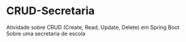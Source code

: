 # CRUD-Secretaria
Atividade sobre CRUD (Create, Read, Update, Delete) em Spring Boot
</br>Sobre uma secretaria de escola
